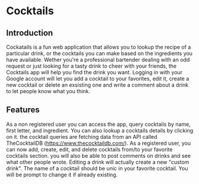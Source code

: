 # Cocktails

## Introduction
Cockatails is a fun web application that allows you to lookup the recipe of a particular drink, or the cocktails you can make based on the ingredients you have available.
Wether you're a professional bartender dealing with an odd request or just looking for a tasty drink to cheer with your friends, the Cocktails app will help you find the drink you want.
Logging in with your Google account will let you add a cocktail to your favorites, edit it, create a new cocktail or delete an exsisting one and write a comment about a drink to let people know what you think.

## Features

As a non registered user you can access the app, query cocktails by name, first letter, and ingredient. You can also lookup a cocktails details by clicking on it.
the cocktail queries are fetching data from an API called TheCocktailDB (https://www.thecocktaildb.com/).
As a registered user, you can now add, create, edit, and delete cocktails from/to your favorite cocktails section. you will also be able to post comments on drinks and see what other people wrote.
Editing a drink will actually create a new "custom drink". The name of a cocktail should be unic in your favorite cocktail. You will be prompt to change it if already existing.

